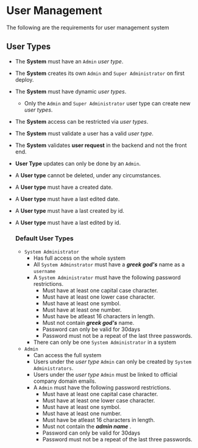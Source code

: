 # User Management

The following are the requirements for user management system

## User Types

- The **System** must have an `Admin` _user type_.
- The **System** creates its own `Admin` and `Super Administrator` on first deploy.
- The **System** must have dynamic _user types_.
    -   Only the `Admin` and `Super Administrator` user type can create new _user types_.
- The **System** access can be restricted via _user types_.
- The **System** must validate a user has a valid _user type_.
- The **System** validates __user request__ in the backend and not the front end.
- __User Type__ updates can only be done by an `Admin`.
- A __User type__ cannot be deleted, under any circumstances. 
- A __User type__ must have a created date.
- A __User type__ must have a last edited date.
- A __User type__ must have a last created by id.
- A __User type__ must have a last edited by id.

    ### Default User Types
    - `System Administrator`
        - Has full access on the whole system
        - All `System Adminstrator` must have a ___greek god's___ name as a `username`
        - A `System Administrator` must have the following password restrictions.
            - Must have at least one capital case character.
            - Must have at least one lower case character.
            - Must have at least one symbol.
            - Must have at least one number.
            - Must have be atleast 16 characters in length.
            - Must not contain ___greek god's___ name.
            - Password can only be valid for 30days
            - Password must not be a repeat of the last three passwords.
        - There can only be one `System Administrator` in a system
    - `Admin` 
        - Can access the full system
        - Users under the _user type_ `Admin` can only be created by `System Administrators`.
        - Users under the _user type_ `Admin` must be linked to official company domain emails.
        - A `Admin` must have the following password restrictions.
            - Must have at least one capital case character.
            - Must have at least one lower case character.
            - Must have at least one symbol.
            - Must have at least one number.
            - Must have be atleast 16 characters in length.
            - Must not contain the ___admin name___ .
            - Password can only be valid for 30days
            - Password must not be a repeat of the last three passwords.
